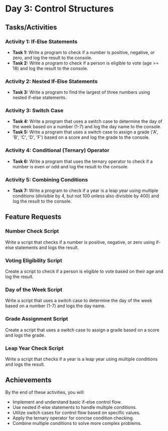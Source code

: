 # Day 3: Control Structures

## Tasks/Activities

### Activity 1: If-Else Statements
- **Task 1:** Write a program to check if a number is positive, negative, or zero, and log the result to the console.
- **Task 2:** Write a program to check if a person is eligible to vote (age >= 18) and log the result to the console.

### Activity 2: Nested If-Else Statements
- **Task 3:** Write a program to find the largest of three numbers using nested if-else statements.

### Activity 3: Switch Case
- **Task 4:** Write a program that uses a switch case to determine the day of the week based on a number (1-7) and log the day name to the console.
- **Task 5:** Write a program that uses a switch case to assign a grade ('A', 'B', 'C', 'D', 'F') based on a score and log the grade to the console.

### Activity 4: Conditional (Ternary) Operator
- **Task 6:** Write a program that uses the ternary operator to check if a number is even or odd and log the result to the console.

### Activity 5: Combining Conditions
- **Task 7:** Write a program to check if a year is a leap year using multiple conditions (divisible by 4, but not 100 unless also divisible by 400) and log the result to the console.

## Feature Requests

### Number Check Script
Write a script that checks if a number is positive, negative, or zero using if-else statements and logs the result.

### Voting Eligibility Script
Create a script to check if a person is eligible to vote based on their age and log the result.

### Day of the Week Script
Write a script that uses a switch case to determine the day of the week based on a number (1-7) and logs the day name.

### Grade Assignment Script
Create a script that uses a switch case to assign a grade based on a score and logs the grade.

### Leap Year Check Script
Write a script that checks if a year is a leap year using multiple conditions and logs the result.

## Achievements

By the end of these activities, you will:
- Implement and understand basic if-else control flow.
- Use nested if-else statements to handle multiple conditions.
- Utilize switch cases for control flow based on specific values.
- Apply the ternary operator for concise condition checking.
- Combine multiple conditions to solve more complex problems.
